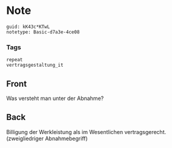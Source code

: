 # Note
```
guid: kK43c*KTwL
notetype: Basic-d7a3e-4ce08
```

### Tags
```
repeat
vertragsgestaltung_it
```

## Front
Was versteht man unter der Abnahme?

## Back
Billigung der Werkleistung als im Wesentlichen vertragsgerecht. (zweigliedriger Abnahmebegriff)
